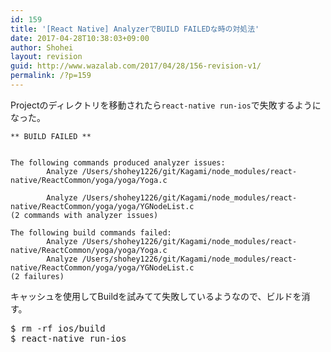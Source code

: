 ```yaml
---
id: 159
title: '[React Native] AnalyzerでBUILD FAILEDな時の対処法'
date: 2017-04-28T10:38:03+09:00
author: Shohei
layout: revision
guid: http://www.wazalab.com/2017/04/28/156-revision-v1/
permalink: /?p=159
---
```

Projectのディレクトリを移動されたら`react-native run-ios`で失敗するようになった。


```
** BUILD FAILED **


The following commands produced analyzer issues:
        Analyze /Users/shohey1226/git/Kagami/node_modules/react-native/ReactCommon/yoga/yoga/Yoga.c

        Analyze /Users/shohey1226/git/Kagami/node_modules/react-native/ReactCommon/yoga/yoga/YGNodeList.c
(2 commands with analyzer issues)

The following build commands failed:
        Analyze /Users/shohey1226/git/Kagami/node_modules/react-native/ReactCommon/yoga/yoga/Yoga.c
        Analyze /Users/shohey1226/git/Kagami/node_modules/react-native/ReactCommon/yoga/yoga/YGNodeList.c
(2 failures)
```

キャッシュを使用してBuildを試みてて失敗しているようなので、ビルドを消す。

<pre class="theme:dark-terminal lang:default decode:true " >
$ rm -rf ios/build
$ react-native run-ios
</pre> 

